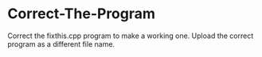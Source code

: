 # Correct-The-Program
Correct the fixthis.cpp program to make a working one.
Upload the correct program as a different file name.
